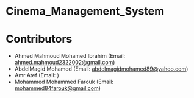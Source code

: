 # Cinema_Management_System
# Contributors
- Ahmed Mahmoud Mohamed Ibrahim (Email: ahmed.mahmoud2322002@gmail.com)
- AbdelMagid Mohamed (Email: abdelmagidmohamed89@yahoo.com)
- Amr Atef (Email: )
- Mohammed Mohammed Farouk (Email: mohammed84farouk@gmail.com)
